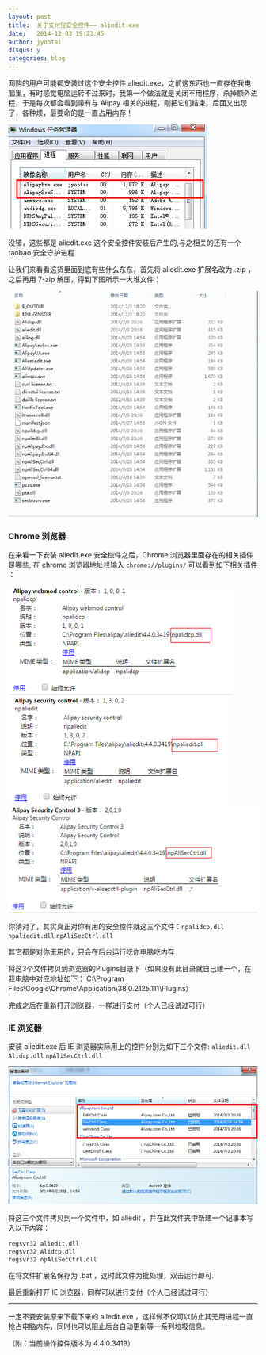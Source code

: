 ```yaml
---
layout: post
title:  关于支付宝安全控件—— aliedit.exe
date:   2014-12-03 19:23:45
author: jyootai
disqus: y
categories: blog
---
```


网购的用户可能都安装过这个安全控件 aliedit.exe，之前这东西也一直存在我电脑里，有时感觉电脑运转不过来时，我第一个做法就是关闭不用程序，杀掉额外进程，于是每次都会看到带有与 Alipay 相关的进程，刚把它们结束，后面又出现了，各种烦，最要命的是一直占用内存！


![](/images/2014-12/windows.jpg)

没错，这些都是 aliedit.exe 这个安全控件安装后产生的,与之相关的还有一个 taobao 安全守护进程

让我们来看看这货里面到底有些什么东东，首先将 aliedit.exe 扩展名改为 .zip ，之后再用 7-zip 解压，得到下图所示一大堆文件：

![](/images/2014-12/aliedit.jpg)

### Chrome 浏览器

在来看一下安装 aliedit.exe 安全控件之后，Chrome 浏览器里面存在的相关插件是哪些, 在 chrome 浏览器地址栏输入 `chrome://plugins/` 可以看到如下相关插件 ：

![](/images/2014-12/npalidcp.jpg)
![](/images/2014-12/npaliedit.jpg)
![](/images/2014-12/npAliSecCtrl.jpg)

你猜对了，其实真正对你有用的安全控件就这三个文件：`npalidcp.dll` `npaliedit.dll` `npAliSecCtrl.dll`

其它都是对你无用的，只会在后台运行吃你电脑吃内存

将这3个文件拷贝到浏览器的Plugins目录下（如果没有此目录就自己建一个，在我电脑中对应地址如下：  C:\Program Files\Google\Chrome\Application\38.0.2125.111\Plugins）

完成之后在重新打开浏览器，一样进行支付（个人已经试过可行）

### IE 浏览器

安装 aliedit.exe 后 IE 浏览器实际用上的控件分别为如下三个文件: `aliedit.dll` `Alidcp.dll` `npAliSecCtrl.dll` 

![](/images/2014-12/ie.jpg)

将这三个文件拷贝到一个文件中，如 aliedit ，并在此文件夹中新建一个记事本写入以下内容：

	regsvr32 aliedit.dll
	regsvr32 Alidcp.dll
	regsvr32 npAliSecCtrl.dll

在将文件扩展名保存为 .bat ，这时此文件为批处理，双击运行即可.

最后重新打开 IE 浏览器，同样可以进行支付（个人已经试过可行）

---

一定不要安装原来下载下来的 aliedit.exe ，这样做不仅可以防止其无用进程一直抢占电脑内存，同时也可以阻止后台自动更新等一系列垃圾信息。

（附：当前操作控件版本为  4.4.0.3419）
